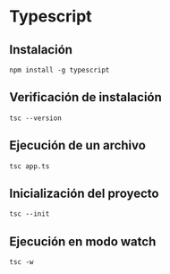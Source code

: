 # Typescript

## Instalación

    npm install -g typescript

## Verificación de instalación

    tsc --version

## Ejecución de un archivo

    tsc app.ts

## Inicialización del proyecto

    tsc --init

## Ejecución en modo watch

    tsc -w
